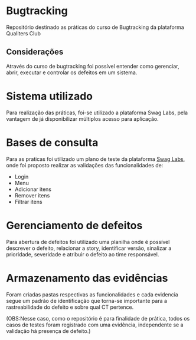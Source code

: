 # Bugtracking
 Repositório destinado as práticas do curso de Bugtracking da plataforma Qualiters Club

## Considerações
Através do curso de bugtracking foi possível entender como gerenciar, abrir, executar e controlar os defeitos em um sistema. 

# Sistema utilizado 
Para realização das práticas, foi-se utilizado a plataforma Swag Labs, pela vantagem de já disponibilizar múltiplos acesso para aplicação. 

# Bases de consulta 
Para as praticas foi utilizado um plano de teste da plataforma [Swag Labs](https://www.saucedemo.com/v1/), onde foi proposto realizar as validações das funcionalidades de:

- Login
- Menu
- Adicionar itens
- Remover itens
- Filtrar itens

# Gerenciamento de defeitos
Para abertura de defeitos foi utilizado uma planilha onde é possível descrever o defeito, relacionar a story, identificar versão, sinalizar a prioridade, severidade e atribuir o defeito ao time responsável. 

# Armazenamento das evidências
Foram criadas pastas respectivas as funcionalidades e cada evidencia segue um padrão de identificação que torna-se importante para a rastreabilidade do defeito e sobre qual CT pertence.

(OBS:Nesse caso, como o repositório é para finalidade de prática, todos os casos de testes foram registrado com uma evidência, independente se a validação há presença de defeito.)

